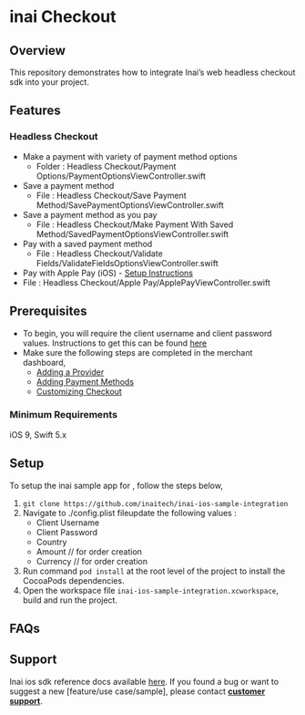 # inai Checkout

## Overview
This repository demonstrates how to integrate Inai’s web headless checkout sdk into your project.

## Features
### Headless Checkout
- Make a payment with variety of payment method options
    - Folder : Headless Checkout/Payment Options/PaymentOptionsViewController.swift
- Save a payment method
    - File : Headless Checkout/Save Payment Method/SavePaymentOptionsViewController.swift
- Save a payment method as you pay
    - File : Headless Checkout/Make Payment With Saved Method/SavedPaymentOptionsViewController.swift
- Pay with a saved payment method
    - File : Headless Checkout/Validate Fields/ValidateFieldsOptionsViewController.swift
- Pay with Apple Pay (iOS) - [Setup Instructions](https://docs.inai.io/docs/apple-pay-with-inai-headless-checkout-ios)
- File : Headless Checkout/Apple Pay/ApplePayViewController.swift

## Prerequisites
- To begin, you will require the client username and client password values. Instructions to get this can be found [here](https://docs.inai.io/docs/getting-started)
- Make sure the following steps are completed in the merchant dashboard,
  - [Adding a Provider](https://docs.inai.io/docs/adding-a-payment-processor)
  - [Adding Payment Methods](https://docs.inai.io/docs/adding-a-payment-method)
  - [Customizing Checkout](https://docs.inai.io/docs/customizing-your-checkout)

### Minimum Requirements
iOS 9, Swift 5.x

## Setup
To setup the inai sample app for <platform>, follow the steps below,
1. `git clone https://github.com/inaitech/inai-ios-sample-integration`
2. Navigate to  ./config.plist fileupdate the following values :
   - Client Username
   - Client Password
   - Country
   - Amount      // for order creation
   - Currency    // for order creation
3. Run command `pod install` at the root level of the project to install the CocoaPods dependencies.
4. Open the workspace file `inai-ios-sample-integration.xcworkspace`, build and run the project.

## FAQs
<TBA>

## Support
Inai ios sdk reference docs available [here](https://docs.inai.io/docs/ios-native-sdk).
If you found a bug or want to suggest a new [feature/use case/sample], please contact **[customer support](mailto:support@inai.io)**.